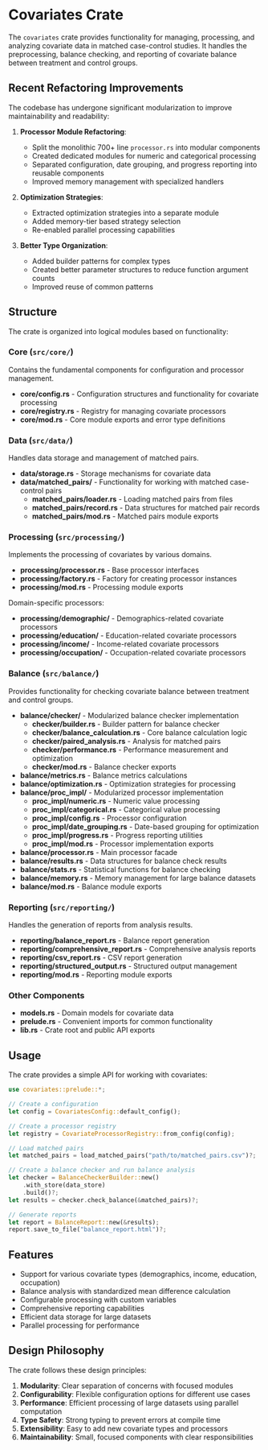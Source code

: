 # Covariates Crate

The `covariates` crate provides functionality for managing, processing, and analyzing covariate data in matched case-control studies. It handles the preprocessing, balance checking, and reporting of covariate balance between treatment and control groups.

## Recent Refactoring Improvements

The codebase has undergone significant modularization to improve maintainability and readability:

1. **Processor Module Refactoring**:
   - Split the monolithic 700+ line `processor.rs` into modular components
   - Created dedicated modules for numeric and categorical processing
   - Separated configuration, date grouping, and progress reporting into reusable components
   - Improved memory management with specialized handlers

2. **Optimization Strategies**:
   - Extracted optimization strategies into a separate module
   - Added memory-tier based strategy selection
   - Re-enabled parallel processing capabilities

3. **Better Type Organization**:
   - Added builder patterns for complex types
   - Created better parameter structures to reduce function argument counts
   - Improved reuse of common patterns

## Structure

The crate is organized into logical modules based on functionality:

### Core (`src/core/`)

Contains the fundamental components for configuration and processor management.

- **core/config.rs** - Configuration structures and functionality for covariate processing
- **core/registry.rs** - Registry for managing covariate processors
- **core/mod.rs** - Core module exports and error type definitions

### Data (`src/data/`)

Handles data storage and management of matched pairs.

- **data/storage.rs** - Storage mechanisms for covariate data
- **data/matched_pairs/** - Functionality for working with matched case-control pairs
  - **matched_pairs/loader.rs** - Loading matched pairs from files
  - **matched_pairs/record.rs** - Data structures for matched pair records
  - **matched_pairs/mod.rs** - Matched pairs module exports

### Processing (`src/processing/`)

Implements the processing of covariates by various domains.

- **processing/processor.rs** - Base processor interfaces
- **processing/factory.rs** - Factory for creating processor instances
- **processing/mod.rs** - Processing module exports

Domain-specific processors:
- **processing/demographic/** - Demographics-related covariate processors
- **processing/education/** - Education-related covariate processors
- **processing/income/** - Income-related covariate processors
- **processing/occupation/** - Occupation-related covariate processors

### Balance (`src/balance/`)

Provides functionality for checking covariate balance between treatment and control groups.

- **balance/checker/** - Modularized balance checker implementation
  - **checker/builder.rs** - Builder pattern for balance checker
  - **checker/balance_calculation.rs** - Core balance calculation logic
  - **checker/paired_analysis.rs** - Analysis for matched pairs
  - **checker/performance.rs** - Performance measurement and optimization
  - **checker/mod.rs** - Balance checker exports
- **balance/metrics.rs** - Balance metrics calculations
- **balance/optimization.rs** - Optimization strategies for processing
- **balance/proc_impl/** - Modularized processor implementation
  - **proc_impl/numeric.rs** - Numeric value processing
  - **proc_impl/categorical.rs** - Categorical value processing
  - **proc_impl/config.rs** - Processor configuration
  - **proc_impl/date_grouping.rs** - Date-based grouping for optimization
  - **proc_impl/progress.rs** - Progress reporting utilities
  - **proc_impl/mod.rs** - Processor implementation exports
- **balance/processor.rs** - Main processor facade
- **balance/results.rs** - Data structures for balance check results
- **balance/stats.rs** - Statistical functions for balance checking
- **balance/memory.rs** - Memory management for large balance datasets
- **balance/mod.rs** - Balance module exports

### Reporting (`src/reporting/`)

Handles the generation of reports from analysis results.

- **reporting/balance_report.rs** - Balance report generation
- **reporting/comprehensive_report.rs** - Comprehensive analysis reports
- **reporting/csv_report.rs** - CSV report generation
- **reporting/structured_output.rs** - Structured output management
- **reporting/mod.rs** - Reporting module exports

### Other Components

- **models.rs** - Domain models for covariate data
- **prelude.rs** - Convenient imports for common functionality
- **lib.rs** - Crate root and public API exports

## Usage

The crate provides a simple API for working with covariates:

```rust
use covariates::prelude::*;

// Create a configuration
let config = CovariatesConfig::default_config();

// Create a processor registry
let registry = CovariateProcessorRegistry::from_config(config);

// Load matched pairs
let matched_pairs = load_matched_pairs("path/to/matched_pairs.csv")?;

// Create a balance checker and run balance analysis
let checker = BalanceCheckerBuilder::new()
    .with_store(data_store)
    .build()?;
let results = checker.check_balance(&matched_pairs)?;

// Generate reports
let report = BalanceReport::new(&results);
report.save_to_file("balance_report.html")?;
```

## Features

- Support for various covariate types (demographics, income, education, occupation)
- Balance analysis with standardized mean difference calculation
- Configurable processing with custom variables
- Comprehensive reporting capabilities
- Efficient data storage for large datasets
- Parallel processing for performance

## Design Philosophy

The crate follows these design principles:

1. **Modularity**: Clear separation of concerns with focused modules
2. **Configurability**: Flexible configuration options for different use cases
3. **Performance**: Efficient processing of large datasets using parallel computation
4. **Type Safety**: Strong typing to prevent errors at compile time
5. **Extensibility**: Easy to add new covariate types and processors
6. **Maintainability**: Small, focused components with clear responsibilities